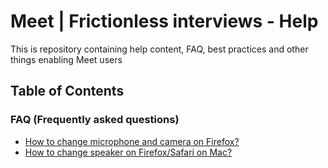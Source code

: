 
# Meet | Frictionless interviews - Help

This is repository containing help content, FAQ, best practices and other things enabling Meet users 

## Table of Contents

### FAQ (Frequently asked questions)

- [How to change microphone and camera on Firefox?](help-config-firefox.md)
- [How to change speaker on Firefox/Safari on Mac?](help-config-speaker.md)
